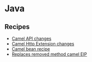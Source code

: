 # Java

## Recipes

* [Camel API changes](./camelapisrecipe.md)
* [Camel Http Extension changes](./camelhttprecipe.md)
* [Camel bean recipe](./camelbeanrecipe.md)
* [Replaces removed method camel EIP](./cameleiprecipe.md)


